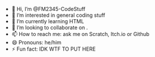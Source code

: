 - 👋 Hi, I’m @FM2345-CodeStuff
- 👀 I’m interested in general coding stuff
- 🌱 I’m currently learning HTML
- 💞️ I’m looking to collaborate on .
- 📫 How to reach me: ask me on Scratch, Itch.io or Github
- 😄 Pronouns: he/him
- ⚡ Fun fact: IDK WTF TO PUT HERE

<!---
FM2345-CodeStuff/FM2345-CodeStuff is a ✨ special ✨ repository because its `README.md` (this file) appears on your GitHub profile.
You can click the Preview link to take a look at your changes.
--->
